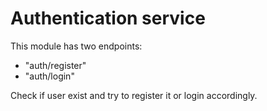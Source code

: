 # Authentication service
This module has two endpoints:
- "auth/register"
- "auth/login"

Check if user exist and try to register it or login accordingly.

